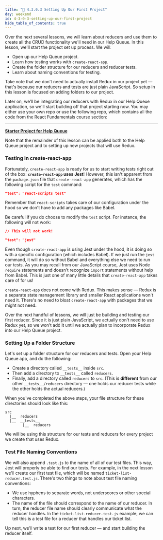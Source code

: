 ```yaml
---
title: "📓 4.3.0.3 Setting Up Our First Project"
day: weekend
id: 4-3-0-3-setting-up-our-first-project
hide_table_of_contents: true
---
```


Over the next several lessons, we will learn about reducers and use them to create all the CRUD functionality we'll need in our Help Queue. In this lesson, we'll start the project set up process. We will:

* Open up our Help Queue project.
* Learn how testing works with `create-react-app`.
* Create the folder structure for our reducers and reducer tests.
* Learn about naming conventions for testing.

Take note that we don't need to actually install Redux in our project yet — that's because our reducers and tests are just plain JavaScript. So setup in this lesson is focused on adding folders to our project.

Later on, we'll be integrating our reducers with Redux in our Help Queue application, so we'll start building off that project starting now. You may either use your own repo or use the following repo, which contains all the code from the React Fundamentals course section: 

---
**[<i class="glyphicon glyphicon-folder-open"></i>  Starter Project for Help Queue](https://github.com/epicodus-lessons/react-help-queue-starter-project)**

Note that the remainder of this lesson can be applied both to the Help Queue project and to setting up new projects that will use Redux.

### Testing in create-react-app

Fortunately, `create-react-app` is ready for us to start writing tests right out of the box: **`create-react-app` uses Jest**! However, this isn't apparent from the `package.json` file that `create-react-app` generates, which has the following script for the `test` command:

```json
"test": "react-scripts test"
```

Remember that `react-scripts` takes care of our configuration under the hood so we don't have to add any packages like Babel. 

Be careful if you do choose to modify the `test` script. For instance, the following will not work:

```json
// This will not work!

"test": "jest"
```

Even though `create-react-app` is using Jest under the hood, it is doing so with a specific configuration (which includes Babel). If we just run the `jest` command, it will do so without Babel and everything else we need to run our tests. As you may recall from our JavaScript course, Jest uses Node `require` statements and doesn't recognize `import` statements without help from Babel. This is just one of many little details that `create-react-app` takes care of for us!

`create-react-app` does not come with Redux. This makes sense — Redux is a separate state management library and smaller React applications won't need it. There's no need to bloat `create-react-app` with packages that we might not need.

Over the next handful of lessons, we will just be building and testing our first reducer. Since it is just plain JavaScript, we actually don't need to use Redux yet, so we won't add it until we actually plan to incorporate Redux into our Help Queue project.

### Setting Up a Folder Structure

Let's set up a folder structure for our reducers and tests. Open your Help Queue app, and do the following:

* Create a directory called `__tests__` inside `src`. 
* Then add a directory to `__tests__` called `reducers`.
* Finally, add a directory called `reducers` to `src`. (This is **different** from our other `__tests__/reducers` directory — one holds our reducer tests while the other holds the actual reducers.)

When you've completed the above steps, your file structure for these directories should look like this:

```
src
  |__  reducers
  |__  __tests__
        |__  reducers
```

We will be using this structure for our tests and reducers for every project we create that uses Redux.

### Test File Naming Conventions

We will also append `.test.js` to the name of all of our test files. This way, Jest will properly be able to find our tests. For example, in the next lesson we'll create our first test file, which will be named `ticket-list-reducer.test.js`. There's two things to note about test file naming conventions:

* We use hyphens to separate words, not underscores or other special characters. 
* The name of the file should correspond to the name of our reducer. In turn, the reducer file name should clearly communicate what the reducer handles. In the `ticket-list-reducer.test.js` example, we can tell this is a test file for a reducer that handles our ticket list.

Up next, we'll write a test for our first reducer — and start building the reducer itself.
